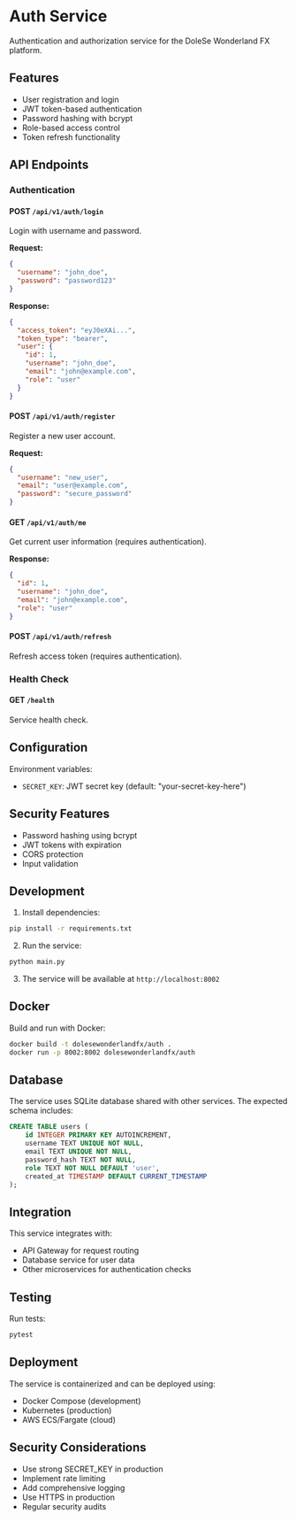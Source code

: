 # Auth Service

Authentication and authorization service for the DoleSe Wonderland FX platform.

## Features

- User registration and login
- JWT token-based authentication
- Password hashing with bcrypt
- Role-based access control
- Token refresh functionality

## API Endpoints

### Authentication

#### POST `/api/v1/auth/login`

Login with username and password.

**Request:**

```json
{
  "username": "john_doe",
  "password": "password123"
}
```

**Response:**

```json
{
  "access_token": "eyJ0eXAi...",
  "token_type": "bearer",
  "user": {
    "id": 1,
    "username": "john_doe",
    "email": "john@example.com",
    "role": "user"
  }
}
```

#### POST `/api/v1/auth/register`

Register a new user account.

**Request:**

```json
{
  "username": "new_user",
  "email": "user@example.com",
  "password": "secure_password"
}
```

#### GET `/api/v1/auth/me`

Get current user information (requires authentication).

**Response:**

```json
{
  "id": 1,
  "username": "john_doe",
  "email": "john@example.com",
  "role": "user"
}
```

#### POST `/api/v1/auth/refresh`

Refresh access token (requires authentication).

### Health Check

#### GET `/health`

Service health check.

## Configuration

Environment variables:

- `SECRET_KEY`: JWT secret key (default: "your-secret-key-here")

## Security Features

- Password hashing using bcrypt
- JWT tokens with expiration
- CORS protection
- Input validation

## Development

1. Install dependencies:

```bash
pip install -r requirements.txt
```

2. Run the service:

```bash
python main.py
```

3. The service will be available at `http://localhost:8002`

## Docker

Build and run with Docker:

```bash
docker build -t dolesewonderlandfx/auth .
docker run -p 8002:8002 dolesewonderlandfx/auth
```

## Database

The service uses SQLite database shared with other services. The expected schema includes:

```sql
CREATE TABLE users (
    id INTEGER PRIMARY KEY AUTOINCREMENT,
    username TEXT UNIQUE NOT NULL,
    email TEXT UNIQUE NOT NULL,
    password_hash TEXT NOT NULL,
    role TEXT NOT NULL DEFAULT 'user',
    created_at TIMESTAMP DEFAULT CURRENT_TIMESTAMP
);
```

## Integration

This service integrates with:

- API Gateway for request routing
- Database service for user data
- Other microservices for authentication checks

## Testing

Run tests:

```bash
pytest
```

## Deployment

The service is containerized and can be deployed using:

- Docker Compose (development)
- Kubernetes (production)
- AWS ECS/Fargate (cloud)

## Security Considerations

- Use strong SECRET_KEY in production
- Implement rate limiting
- Add comprehensive logging
- Use HTTPS in production
- Regular security audits
